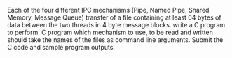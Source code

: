 
Each of the four different IPC mechanisms (Pipe, Named Pipe, Shared Memory, Message Queue)
transfer of a file containing at least 64 bytes of data between the two threads in 4 byte message blocks.
write a C program to perform. C program which mechanism to use, to be read and written
should take the names of the files as command line arguments. Submit the C code and sample program outputs.